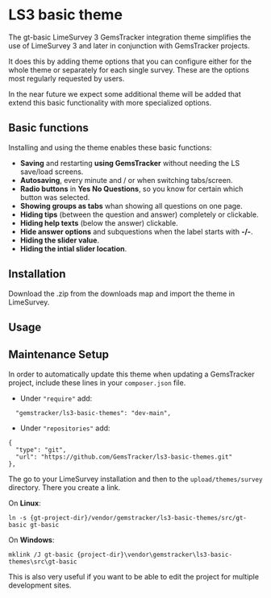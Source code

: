 # LS3 basic theme
The gt-basic LimeSurvey 3 GemsTracker integration theme simplifies the use of LimeSurvey 3 and later 
in conjunction with GemsTracker projects.

It does this by adding theme options that you can configure either for the whole theme or separately 
for each single survey. These are the options most regularly requested by users.

In the near future we expect some additional theme will be added that extend this basic functionality 
with more specialized options. 

## Basic functions
Installing and using the theme enables these basic functions:
- **Saving** and restarting **using GemsTracker** without needing the LS save/load screens.
- **Autosaving**, every minute and / or when switching tabs/screen.
- **Radio buttons** in **Yes No Questions**, so you know for certain which button was selected.
- **Showing groups as tabs** whan showing all questions on one page.
- **Hiding tips** (between the question and answer) completely or clickable.
- **Hiding help texts** (below the answer) clickable.
- **Hide answer options** and subquestions when the label starts with **-/-**.
- **Hiding the slider value**.
- **Hiding the intial slider location**.

## Installation
Download the .zip from the downloads map and import the theme in LimeSurvey.

## Usage


## Maintenance Setup
In order to automatically update this theme when updating a GemsTracker project, include these lines in your `composer.json` file.
- Under `"require"` add: 
```
  "gemstracker/ls3-basic-themes": "dev-main",
```
- Under `"repositories"` add: 
```
{
  "type": "git",
  "url": "https://github.com/GemsTracker/ls3-basic-themes.git"
},
```

The go to your LimeSurvey installation and then to the `upload/themes/survey` directory. There you create a link.

On **Linux**:

`ln -s {gt-project-dir}/vendor/gemstracker/ls3-basic-themes/src/gt-basic gt-basic`

On **Windows**:

`mklink /J gt-basic {project-dir}\vendor\gemstracker\ls3-basic-themes\src\gt-basic`

This is also very useful if you want to be able to edit the project for multiple development sites.
